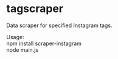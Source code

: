 # tagscraper
Data scraper for specified Instagram tags.

Usage:</br>
npm install scraper-instagram</br>
node main.js
